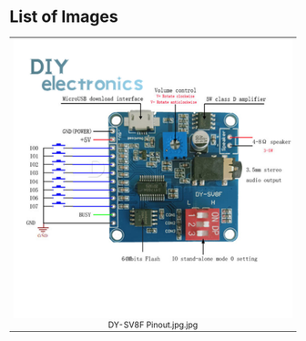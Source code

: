 # List of Images

<table>
  <tr>
    <td align="center"><img src="DY-SV8F Pinout.jpg" alt="DY-SV8F Pinout.jpg" width="800"><br>DY-SV8F Pinout.jpg.jpg</td>
    <!-- Add more images here if needed -->
  </tr>
</table>
